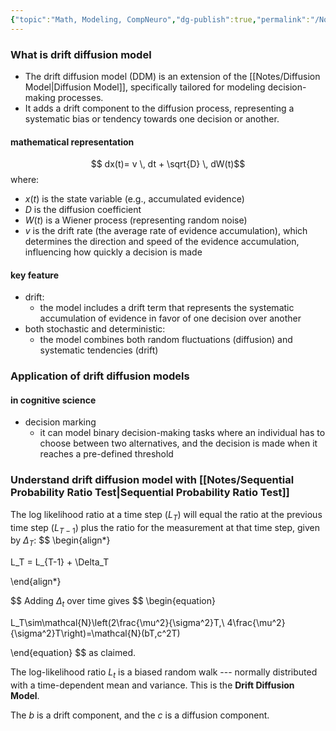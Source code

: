 ```yaml
---
{"topic":"Math, Modeling, CompNeuro","dg-publish":true,"permalink":"/Notes/Drift Diffusion Model/","dgPassFrontmatter":true,"noteIcon":""}
---
```


### What is drift diffusion model
- The drift diffusion model (DDM) is an extension of the [[Notes/Diffusion Model\|Diffusion Model]], specifically tailored for modeling decision-making processes.
- It adds a drift component to the diffusion process, representing a systematic bias or tendency towards one decision or another.
#### mathematical representation
$$ dx(t)= v \, dt + \sqrt{D} \, dW(t)$$
where:
- $x(t)$ is the state variable (e.g., accumulated evidence)
- $D$ is the diffusion coefficient
- $W(t)$ is a Wiener process (representing random noise)
- $v$ is the drift rate (the average rate of evidence accumulation), which determines the direction and speed of the evidence accumulation, influencing how quickly a decision is made
#### key feature
- drift: 
	- the model includes a drift term that represents the systematic accumulation of evidence in favor of one decision over another
- both stochastic and deterministic: 
	- the model combines both random fluctuations (diffusion) and systematic tendencies (drift)

### Application of drift diffusion models
#### in cognitive science
- decision marking
	- it can model binary decision-making tasks where an individual has to choose between two alternatives, and the decision is made when it reaches a pre-defined threshold

### Understand drift diffusion model with [[Notes/Sequential Probability Ratio Test\|Sequential Probability Ratio Test]]
The log likelihood ratio at a time step ($L_T$) will equal the ratio at the previous time step ($L_{T-1}$) plus the ratio for the measurement at that time step, given by $\Delta_T$:
$$
\begin{align*}

L_T = L_{T-1} + \Delta_T

\end{align*}

$$
Adding $\Delta_t$ over time gives
$$
\begin{equation}

L_T\sim\mathcal{N}\left(2\frac{\mu^2}{\sigma^2}T,\ 4\frac{\mu^2}{\sigma^2}T\right)=\mathcal{N}(bT,c^2T)

\end{equation}
$$
as claimed. 

The log-likelihood ratio $L_t$ is a biased random walk --- normally distributed with a time-dependent mean and variance. This is the **Drift Diffusion Model**.

The $b$ is a drift component, and the $c$ is a diffusion component.